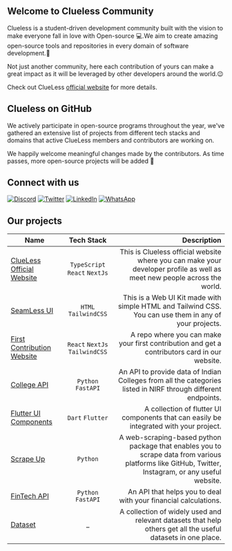## Welcome to Clueless Community 

Clueless is a student-driven development community built with the vision to make everyone fall in love with Open-source 💻.We aim to create amazing open-source tools and repositories in every domain of software development.🚀

Not just another community, here each contribution of yours can make a great impact as it will be leveraged by other developers around the world.😉

Check out ClueLess [official website](https://www.clueless.tech/) for more details.
## Clueless on GitHub 
We actively participate in open-source programs throughout the year, we've gathered an extensive list of projects from different tech stacks and domains that active ClueLess members and contributors are working on.

We happily welcome meaningful changes made by the contributors. As time passes, more open-source projects will be added 💫

## Connect with us
[![Discord](https://img.shields.io/badge/Discord-%235865F2.svg?style=for-the-badge&logo=discord&logoColor=white)](https://discord.gg/7ShHCTJtca) [![Twitter](https://img.shields.io/badge/Twitter-%231DA1F2.svg?style=for-the-badge&logo=Twitter&logoColor=white)](https://twitter.com/by_clueless) [![LinkedIn](https://img.shields.io/badge/linkedin-%230077B5.svg?style=for-the-badge&logo=linkedin&logoColor=white)](https://www.linkedin.com/company/clueless-tech) [![WhatsApp](https://img.shields.io/badge/WhatsApp-25D366?style=for-the-badge&logo=whatsapp&logoColor=white)](![WhatsApp](https://img.shields.io/badge/WhatsApp-25D366?style=for-the-badge&logo=whatsapp&logoColor=white))

## Our projects
| Name   |      Tech Stack      |  Description |
|----------|:-------------:|------:|
| [ClueLess Official Website](https://github.com/Clueless-Community/clueless-official-website) |  `TypeScript` `React` `NextJs` | This is Clueless official website where you can make your developer profile as well as meet new people across the world. |
| [SeamLess UI ](https://github.com/Clueless-Community/web-ui-kit) |  `HTML` `TailwindCSS` | This is a Web UI Kit made with simple HTML and Tailwind CSS. You can use them in any of your projects. |
| [First Contribution Website](https://github.com/Clueless-Community/first-contribution) |  `React` `NextJs` `TailwindCSS` | A repo where you can make your first contribution and get a contributors card in our website. |
| [College API](https://github.com/Clueless-Community/collegeAPI) |  `Python` `FastAPI` | An API to provide data of Indian Colleges from all the categories listed in NIRF through different endpoints. |
| [Flutter UI Components](https://github.com/Clueless-Community/flutter-ui-components) |  `Dart` `Flutter` | A collection of flutter UI components that can easily be integrated with your project. |
| [Scrape Up](https://github.com/Clueless-Community/scrape-up) |  `Python` | A web-scraping-based python package that enables you to scrape data from various platforms like GitHub, Twitter, Instagram, or any useful website. |
| [FinTech API](https://github.com/Clueless-Community/fintech-api) |  `Python` `FastAPI` | An API that helps you to deal with your financial calculations. |
| [Dataset](https://github.com/Clueless-Community/Datasets) |  _ | A collection of widely used and relevant datasets that help others get all the useful datasets in one place. |

